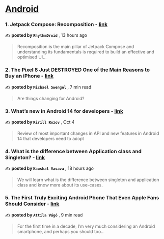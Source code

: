
<h1><a href=https://medium.com/tag/android/recommended target="_blank" rel="noopener noreferrer">Android</a></h1>
<h3>1. Jetpack Compose: Recomposition - <a href=https://medium.com/@rhythmdroid/jetpack-compose-recomposition-a4c32ec52c83?source=tag_recommended_feed---------0-84----------android----------948f2e11_6097_4752_bbe8_3fcb03971255------- target="_blank" rel="noopener noreferrer">link</a></h3>

✍️ **posted by `RhythmDroid`** <date> , 13 hours ago</date>

<blockquote>Recomposition is the main pillar of Jetpack Compose and understanding its fundamentals is required to build an effective and optimised UI…</blockquote>

<h3>2. The Pixel 8 Just DESTROYED One of the Main Reasons to Buy an iPhone - <a href=https://medium.com/@michaelswengel/the-pixel-8-just-destroyed-one-of-the-main-reasons-to-buy-an-iphone-9946586cc41b?source=tag_recommended_feed---------1-107----------android----------948f2e11_6097_4752_bbe8_3fcb03971255------- target="_blank" rel="noopener noreferrer">link</a></h3>

✍️ **posted by `Michael Swengel`** <date> , 7 min read</date>

<blockquote>Are things changing for Android?</blockquote>

<h3>3. What’s new in Android 14 for developers - <a href=https://medium.com/proandroiddev/whats-new-in-android-14-1e5d7d8b3482?source=tag_recommended_feed---------2-85----------android----------948f2e11_6097_4752_bbe8_3fcb03971255------- target="_blank" rel="noopener noreferrer">link</a></h3>

✍️ **posted by `Kirill Rozov`** <date> , Oct 4</date>

<blockquote>Review of most important changes in API and new features in Android 14 that developers need to adopt</blockquote>

<h3>4. What is the difference between Application class and Singleton? - <a href=https://medium.com/@KaushalVasava/what-is-the-difference-between-application-class-and-singleton-a3b190668bfa?source=tag_recommended_feed---------3-84----------android----------948f2e11_6097_4752_bbe8_3fcb03971255------- target="_blank" rel="noopener noreferrer">link</a></h3>

✍️ **posted by `Kaushal Vasava`** <date> , 18 hours ago</date>

<blockquote>We will learn what is the difference between singleton and application class and know more about its use-cases.</blockquote>

<h3>5. The First Truly Exciting Android Phone That Even Apple Fans Should Consider - <a href=https://medium.com/@attilavago/the-first-truly-exciting-android-phone-that-even-apple-fans-should-consider-9ef205d678ae?source=tag_recommended_feed---------4-107----------android----------948f2e11_6097_4752_bbe8_3fcb03971255------- target="_blank" rel="noopener noreferrer">link</a></h3>

✍️ **posted by `Attila Vágó`** <date> , 9 min read</date>

<blockquote>For the first time in a decade, I’m very much considering an Android smartphone, and perhaps you should too…</blockquote>

